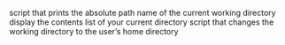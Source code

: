 script that prints the absolute path name of the current working directory
display the contents list of your current directory
 script that changes the working directory to the user’s home directory
